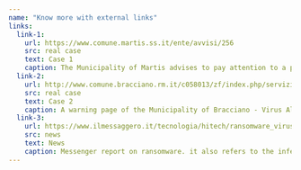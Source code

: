 ```yaml
---
name: "Know more with external links"
links:
  link-1:
    url: https://www.comune.martis.ss.it/ente/avvisi/256 
    src: real case
    text: Case 1
    caption: The Municipality of Martis advises to pay attention to a phishing email containing a ransomware.
  link-2:
    url: http://www.comune.bracciano.rm.it/c058013/zf/index.php/servizi-aggiuntivi/index/index/idtesto/20120
    src: real case
    text: Case 2
    caption: A warning page of the Municipality of Bracciano - Virus Alerts that warns users of infections (including WannaCry) via email.
  link-3:
    url: https://www.ilmessaggero.it/tecnologia/hitech/ransomware_virus_prendono_ostaggio_file-1624789.html
    src: news
    text: News
    caption: Messenger report on ransomware. it also refers to the infection that the municipality of Alessandria contracted.
---
```

